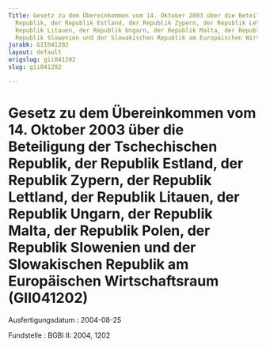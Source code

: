 ```yaml
---
Title: Gesetz zu dem Übereinkommen vom 14. Oktober 2003 über die Beteiligung der Tschechischen
  Republik, der Republik Estland, der Republik Zypern, der Republik Lettland, der
  Republik Litauen, der Republik Ungarn, der Republik Malta, der Republik Polen, der
  Republik Slowenien und der Slowakischen Republik am Europäischen Wirtschaftsraum
jurabk: GII041202
layout: default
origslug: gii041202
slug: gii041202

---
```


# Gesetz zu dem Übereinkommen vom 14. Oktober 2003 über die Beteiligung der Tschechischen Republik, der Republik Estland, der Republik Zypern, der Republik Lettland, der Republik Litauen, der Republik Ungarn, der Republik Malta, der Republik Polen, der Republik Slowenien und der Slowakischen Republik am Europäischen Wirtschaftsraum (GII041202)

Ausfertigungsdatum
:   2004-08-25

Fundstelle
:   BGBl II: 2004, 1202

